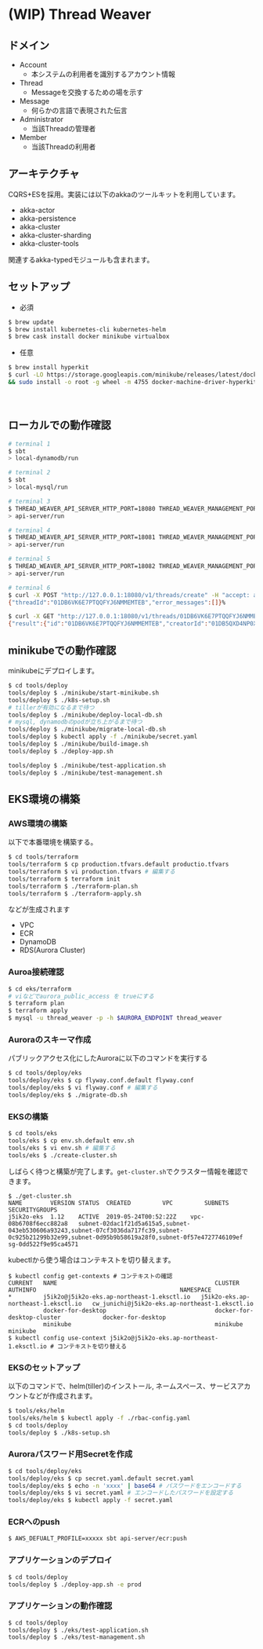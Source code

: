 
# (WIP) Thread Weaver

## ドメイン

- Account
    - 本システムの利用者を識別するアカウント情報
- Thread
    - Messageを交換するための場を示す
- Message
    - 何らかの言語で表現された伝言
- Administrator
    - 当該Threadの管理者
- Member
    - 当該Threadの利用者

## アーキテクチャ

CQRS+ESを採用。実装には以下のakkaのツールキットを利用しています。

- akka-actor
- akka-persistence
- akka-cluster
- akka-cluster-sharding
- akka-cluster-tools

関連するakka-typedモジュールも含まれます。

## セットアップ

- 必須

```sh
$ brew update 
$ brew install kubernetes-cli kubernetes-helm
$ brew cask install docker minikube virtualbox
```

- 任意

```sh
$ brew install hyperkit
$ curl -LO https://storage.googleapis.com/minikube/releases/latest/docker-machine-driver-hyperkit \
&& sudo install -o root -g wheel -m 4755 docker-machine-driver-hyperkit /usr/local/bin/
```
　

## ローカルでの動作確認

```sh
# terminal 1
$ sbt
> local-dynamodb/run
```

```sh
# terminal 2
$ sbt
> local-mysql/run
```

```sh
# terminal 3
$ THREAD_WEAVER_API_SERVER_HTTP_PORT=18080 THREAD_WEAVER_MANAGEMENT_PORT=8558 sbt
> api-server/run
```

```sh
# terminal 4
$ THREAD_WEAVER_API_SERVER_HTTP_PORT=18081 THREAD_WEAVER_MANAGEMENT_PORT=8559 sbt
> api-server/run
```

```sh
# terminal 5
$ THREAD_WEAVER_API_SERVER_HTTP_PORT=18082 THREAD_WEAVER_MANAGEMENT_PORT=8560 sbt
> api-server/run
```

```sh
# terminal 6
$ curl -X POST "http://127.0.0.1:18080/v1/threads/create" -H "accept: application/json" -H "Content-Type: application/json" -d "{\"accountId\":\"01DB5QXD4NP0XQTV92K42B3XBF\",\"title\":\"string\",\"remarks\":\"string\",\"administratorIds\":[\"01DB5QXD4NP0XQTV92K42B3XBF\"],\"memberIds\":[\"01DB5QXD4NP0XQTV92K42B3XBF\"],\"createAt\":10000}"
{"threadId":"01DB6VK6E7PTQQFYJ6NMMEMTEB","error_messages":[]}%

$ curl -X GET "http://127.0.0.1:18080/v1/threads/01DB6VK6E7PTQQFYJ6NMMEMTEB?account_id=01DB5QXD4NP0XQTV92K42B3XBF" -H "accept: application/json"
{"result":{"id":"01DB6VK6E7PTQQFYJ6NMMEMTEB","creatorId":"01DB5QXD4NP0XQTV92K42B3XBF","parentThreadId":null,"title":"string","remarks":"string","createdAt":10000,"updatedAt":10000},"error_messages":[]}%
```

## minikubeでの動作確認

minikubeにデプロイします。

```sh
$ cd tools/deploy
tools/deploy $ ./minikube/start-minikube.sh
tools/deploy $ ./k8s-setup.sh
# tillerが有効になるまで待つ
tools/deploy $ ./minikube/deploy-local-db.sh
# mysql, dynamodbのpodが立ち上がるまで待つ
tools/deploy $ ./minikube/migrate-local-db.sh
tools/deploy $ kubectl apply -f ./minikube/secret.yaml
tools/deploy $ ./minikube/build-image.sh
tools/deploy $ ./deploy-app.sh
```

```sh
tools/deploy $ ./minikube/test-application.sh
tools/deploy $ ./minikube/test-management.sh
```

## EKS環境の構築

### AWS環境の構築

以下で本番環境を構築する。

```sh
$ cd tools/terraform
tools/terraform $ cp production.tfvars.default productio.tfvars
tools/terraform $ vi production.tfvars # 編集する
tools/terraform $ terraform init
tools/terraform $ ./terraform-plan.sh
tools/terraform $ ./terraform-apply.sh
```

などが生成されます

- VPC
- ECR
- DynamoDB
- RDS(Aurora Cluster)

### Auroa接続確認

```sh
$ cd eks/terraform
# viなどでaurora_public_access を trueにする
$ terraform plan
$ terraform apply
$ mysql -u thread_weaver -p -h $AURORA_ENDPOINT thread_weaver
```

### Auroraのスキーマ作成

パブリックアクセス化にしたAuroraに以下のコマンドを実行する

```sh
$ cd tools/deploy/eks
tools/deploy/eks $ cp flyway.conf.default flyway.conf
tools/deploy/eks $ vi flyway.conf # 編集する
tools/deploy/eks $ ./migrate-db.sh
```

### EKSの構築

```sh
$ cd tools/eks
tools/eks $ cp env.sh.default env.sh
tools/eks $ vi env.sh # 編集する
tools/eks $ ./create-cluster.sh
```

しばらく待つと構築が完了します。`get-cluster.sh`でクラスター情報を確認できます。

```
$ ./get-cluster.sh
NAME		VERSION	STATUS	CREATED			VPC			SUBNETS														SECURITYGROUPS
j5ik2o-eks	1.12	ACTIVE	2019-05-24T00:52:22Z	vpc-08b6708f6ecc882a8	subnet-02dac1f21d5a615a5,subnet-043eb530606a93243,subnet-07cf3036da717fc39,subnet-0c925b21299b32e99,subnet-0d95b9b58619a28f0,subnet-0f57e4727746109ef	sg-0dd522f9e95ca4571
```

kubectlから使う場合はコンテキストを切り替えます。

```
$ kubectl config get-contexts # コンテキストの確認
CURRENT   NAME                                             CLUSTER                               AUTHINFO                                         NAMESPACE
*         j5ik2o@j5ik2o-eks.ap-northeast-1.eksctl.io   j5ik2o-eks.ap-northeast-1.eksctl.io   cw_junichi@j5ik2o-eks.ap-northeast-1.eksctl.io
          docker-for-desktop                               docker-for-desktop-cluster            docker-for-desktop
          minikube                                         minikube                              minikube
$ kubectl config use-context j5ik2o@j5ik2o-eks.ap-northeast-1.eksctl.io # コンテキストを切り替える
```

### EKSのセットアップ

以下のコマンドで、helm(tiller)のインストール, ネームスペース、サービスアカウントなどが作成されます。

```sh
$ tools/eks/helm
tools/eks/helm $ kubectl apply -f ./rbac-config.yaml
$ cd tools/deploy
tools/deploy $ ./k8s-setup.sh
```

### Auroraパスワード用Secretを作成

```sh
$ cd tools/deploy/eks
tools/deploy/eks $ cp secret.yaml.default secret.yaml
tools/deploy/eks $ echo -n 'xxxx' | base64 # パスワードをエンコードする
tools/deploy/eks $ vi secret.yaml # エンコードしたパスワードを設定する
tools/deploy/eks $ kubectl apply -f secret.yaml
```

### ECRへのpush 

```sh
$ AWS_DEFUALT_PROFILE=xxxxx sbt api-server/ecr:push
```

### アプリケーションのデプロイ

```sh
$ cd tools/deploy
tools/deploy $ ./deploy-app.sh -e prod
```

### アプリケーションの動作確認

```sh
$ cd tools/deploy
tools/deploy $ ./eks/test-application.sh
tools/deploy $ ./eks/test-management.sh
```
